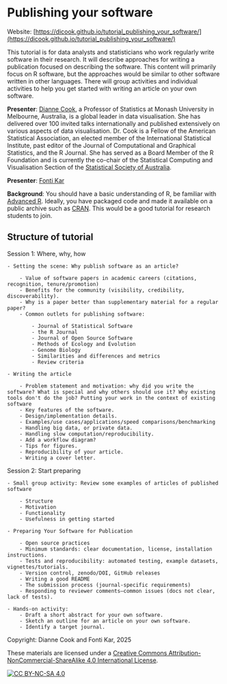 # Publishing your software

Website: [https://dicook.github.io/tutorial_publishing_your_software/](https://dicook.github.io/tutorial_publishing_your_software/)

This tutorial is for data analysts and statisticians who work regularly write 
software in their research. It will describe approaches for writing a publication 
focused on describing the software. This content will primarily focus on R software, 
but the approaches would be similar to other software written in other languages. 
There will group activities and individual activities to help you get started with
writing an article on your own software. 

**Presenter**: [Dianne Cook](https://www.dicook.org), a Professor of 
Statistics at Monash University in Melbourne, Australia, is a global leader
in data visualisation. She has delivered over 100 invited talks 
internationally and published extensively on various aspects of data 
visualisation. Dr. Cook is a Fellow of the American Statistical 
Association, an elected member of the International Statistical 
Institute, past editor of the Journal of Computational and Graphical 
Statistics, and the R Journal. She has served as a Board Member of the 
R Foundation and is currently the co-chair of the Statistical Computing 
and Visualisation Section of the [Statistical Society of Australia](https://www.statsoc.org.au).

**Presenter**: [Fonti Kar](https://fontikar.github.io)

**Background**: You should have a basic understanding of R, be familiar 
with [Advanced R](https://adv-r.hadley.nz). Ideally, you have packaged code and made it 
available on a public archive such as [CRAN](https://cran.r-project.org). This would be a good 
tutorial for research students to join. 

## Structure of tutorial

Session 1: Where, why, how

    - Setting the scene: Why publish software as an article?
    
        - Value of software papers in academic careers (citations, recognition, tenure/promotion)
        - Benefits for the community (visibility, credibility, discoverability).
        - Why is a paper better than supplementary material for a regular paper?
        - Common outlets for publishing software: 
        
            - Journal of Statistical Software 
            - the R Journal 
            - Journal of Open Source Software 
            - Methods of Ecology and Evolution 
            - Genome Biology 
            - Similarities and differences and metrics
            - Review criteria

    - Writing the article
    
        - Problem statement and motivation: why did you write the software? What is special and why others should use it? Why existing tools don't do the job? Putting your work in the context of existing software
        - Key features of the software.
        - Design/implementation details.
        - Examples/use cases/applications/speed comparisons/benchmarking
        - Handling big data, or private data.
        - Handling slow computation/reproducibility.
        - Add a workflow diagram?
        - Tips for figures.
        - Reproducibility of your article.
        - Writing a cover letter.

Session 2: Start preparing

    - Small group activity: Review some examples of articles of published software

        - Structure
        - Motivation
        - Functionality
        - Usefulness in getting started

    - Preparing Your Software for Publication
    
        - Open source practices
        - Minimum standards: clear documentation, license, installation instructions.
        - Tests and reproducibility: automated testing, example datasets, vignettes/tutorials.
        - Version control, zenodo/DOI, GitHub releases
        - Writing a good README
        - The submission process (journal-specific requirements)
        - Responding to reviewer comments—common issues (docs not clear, lack of tests).

    - Hands-on activity: 
        - Draft a short abstract for your own software.
        - Sketch an outline for an article on your own software.
        - Identify a target journal.


Copyright: Dianne Cook and Fonti Kar, 2025

These materials are licensed under a
[Creative Commons Attribution-NonCommercial-ShareAlike 4.0 International License][cc-by-nc-sa].

[![CC BY-NC-SA 4.0][cc-by-nc-sa-image]][cc-by-nc-sa]

[cc-by-nc-sa]: http://creativecommons.org/licenses/by-nc-sa/4.0/
[cc-by-nc-sa-image]: https://licensebuttons.net/l/by-nc-sa/4.0/88x31.png
[cc-by-nc-sa-shield]: https://img.shields.io/badge/License-CC%20BY--NC--SA%204.0-lightgrey.svg

